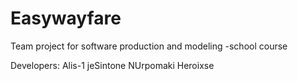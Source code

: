 # Easywayfare
Team project for software production and modeling -school course

Developers:
Alis-1
jeSintone
NUrpomaki
Heroixse

